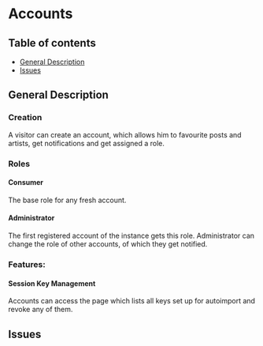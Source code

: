 # Accounts

## Table of contents
- [General Description](#general-description)
- [Issues](#issues)

## General Description

### Creation

A visitor can create an account, which allows him to favourite posts and artists, get notifications and get assigned a role.

### Roles
#### Consumer
The base role for any fresh account.

#### Administrator
The first registered account of the instance gets this role. Administrator can change the role of other accounts, of which they get notified.

### Features:
#### Session Key Management

Accounts can access the page which lists all keys set up for autoimport and revoke any of them.

## Issues
